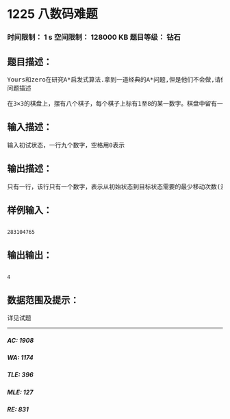 # 1225 八数码难题   
### 时间限制： 1 s     空间限制： 128000 KB     题目等级： 钻石  
## 题目描述：  

<pre>
Yours和zero在研究A*启发式算法.拿到一道经典的A*问题,但是他们不会做,请你帮他们.  
问题描述  
  
在3×3的棋盘上，摆有八个棋子，每个棋子上标有1至8的某一数字。棋盘中留有一个空格，空格用0来表示。空格周围的棋子可以移到空格中。要求解的问题是：给出一种初始布局（初始状态）和目标布局（为了使题目简单,设目标状态为123804765），找到一种最少步骤的移动方法，实现从初始布局到目标布局的转变。
</pre>
  
  
## 输入描述：  

<pre>
输入初试状态，一行九个数字，空格用0表示
</pre>
  
  
## 输出描述：  

<pre>
只有一行，该行只有一个数字，表示从初始状态到目标状态需要的最少移动次数(测试数据中无特殊无法到达目标状态数据)
</pre>
  
  
## 样例输入：  

<pre><code>
283104765
</code></pre>
  
  
## 输出输出：  

<pre><code>
4
</code></pre>
  
  
## 数据范围及提示：  

<pre>
详见试题
</pre>
  
  
***  

##### AC: 1908  
##### WA: 1174  
##### TLE: 396  
##### MLE: 127  
##### RE: 831  
